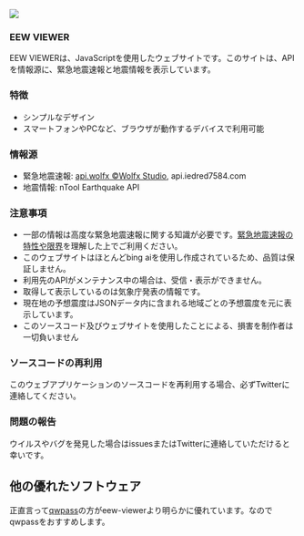 ![](https://img.shields.io/github/downloads/eewviewerguy/eew-viewer/total)
### EEW VIEWER
EEW VIEWERは、JavaScriptを使用したウェブサイトです。このサイトは、APIを情報源に、緊急地震速報と地震情報を表示しています。

### 特徴
- シンプルなデザイン
- スマートフォンやPCなど、ブラウザが動作するデバイスで利用可能
### 情報源
- 緊急地震速報: [api.wolfx ©Wolfx Studio](api.wolfx.jp), api.iedred7584.com
- 地震情報: nTool Earthquake API
### 注意事項
- 一部の情報は高度な緊急地震速報に関する知識が必要です。[緊急地震速報の特性や限界](緊急地震速報の特性や限界)を理解した上でご利用ください。
- このウェブサイトはほとんどbing aiを使用し作成されているため、品質は保証しません。
- 利用先のAPIがメンテナンス中の場合は、受信・表示ができません。
- 取得して表示しているのは気象庁発表の情報です。
- 現在地の予想震度はJSONデータ内に含まれる地域ごとの予想震度を元に表示しています。
- このソースコード及びウェブサイトを使用したことによる、損害を制作者は一切負いません
### ソースコードの再利用
このウェブアプリケーションのソースコードを再利用する場合、必ずTwitterに連絡してください。

### 問題の報告
ウイルスやバグを発見した場合はissuesまたはTwitterに連絡していただけると幸いです。

## 他の優れたソフトウェア
正直言って[qwpass](https://qwpass.svdprev.info/)の方がeew-viewerより明らかに優れています。なのでqwpassをおすすめします。
